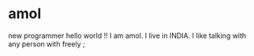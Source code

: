 # amol
new programmer
hello world !! 
I am amol. 
I live in INDIA.
I like talking with any person with freely ;

